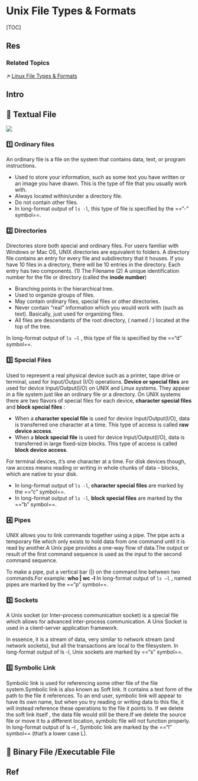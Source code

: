 # Unix File Types & Formats

[TOC]



## Res
### Related Topics
↗ [Linux File Types & Formats](../../../../../Linux%20(Derived%20From%20UNIX%20Family)/🔩%20Linux%20Kernel/Linux%20IO%20&%20Files%20Management/🤔%20Linux%20File%20System/Linux%20File%20Types%20&%20Formats/Linux%20File%20Types%20&%20Formats.md)



## Intro



## 🎯 Textual File
![](../../../../../../../../../../Assets/Pics/Pasted%20image%2020230316142517.png)

### 1️⃣ Ordinary files
An ordinary file is a file on the system that contains data, text, or program instructions.
- Used to store your information, such as some text you have written or an image you have drawn. This is the type of file that you usually work with.
- Always located within/under a directory file.
- Do not contain other files.
- In long-format output of `ls -l`, this type of file is specified by the ==“-” symbol==.


### 2️⃣ Directories
Directories store both special and ordinary files. For users familiar with Windows or Mac OS, UNIX directories are equivalent to folders. A directory file contains an entry for every file and subdirectory that it houses. If you have 10 files in a directory, there will be 10 entries in the directory. Each entry has two components. (1) The Filename (2) A unique identification number for the file or directory (called the **inode number**)
- Branching points in the hierarchical tree.
- Used to organize groups of files.
- May contain ordinary files, special files or other directories.
- Never contain “real” information which you would work with (such as text). Basically, just used for organizing files.
- All files are descendants of the root directory, ( named / ) located at the top of the tree.

In long-format output of `ls –l` , this type of file is specified by the ==“d” symbol==.


### 3️⃣ Special Files
Used to represent a real physical device such as a printer, tape drive or terminal, used for Input/Output (I/O) operations. **Device or special files** are used for device Input/Output(I/O) on UNIX and Linux systems. They appear in a file system just like an ordinary file or a directory. On UNIX systems there are two flavors of special files for each device, **character special files** and **block special files** :
- When a **character special file** is used for device Input/Output(I/O), data is transferred one character at a time. This type of access is called **raw device access**.
- When a **block special file** is used for device Input/Output(I/O), data is transferred in large fixed-size blocks. This type of access is called **block device access**.

For terminal devices, it’s one character at a time. For disk devices though, raw access means reading or writing in whole chunks of data – blocks, which are native to your disk.
- In long-format output of `ls -l`, **character special files** are marked by the ==“c” symbol==.
- In long-format output of `ls -l`, **block special files** are marked by the ==“b” symbol==.


### 4️⃣ Pipes
UNIX allows you to link commands together using a pipe. The pipe acts a temporary file which only exists to hold data from one command until it is read by another.A Unix pipe provides a one-way flow of data.The output or result of the first command sequence is used as the input to the second command sequence. 

To make a pipe, put a vertical bar (|) on the command line between two commands.For example: **who | wc -l** In long-format output of `ls –l` , named pipes are marked by the ==“p” symbol==. 


### 5️⃣ Sockets
A Unix socket (or Inter-process communication socket) is a special file which allows for advanced inter-process communication. A Unix Socket is used in a client-server application framework.

In essence, it is a stream of data, very similar to network stream (and network sockets), but all the transactions are local to the filesystem. In long-format output of ls -l, Unix sockets are marked by ==“s” symbol==.


### 5️⃣ Symbolic Link
Symbolic link is used for referencing some other file of the file system.Symbolic link is also known as Soft link. It contains a text form of the path to the file it references. To an end user, symbolic link will appear to have its own name, but when you try reading or writing data to this file, it will instead reference these operations to the file it points to. If we delete the soft link itself , the data file would still be there.If we delete the source file or move it to a different location, symbolic file will not function properly. In long-format output of ls –l , Symbolic link are marked by the ==“l” symbol== (that’s a lower case L).



## 🎯 Binary File /Executable File



## Ref

